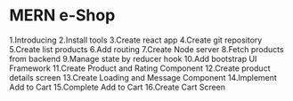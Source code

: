 # MERN e-Shop

1.Introducing
2.Install tools
3.Create react app
4.Create git repository
5.Create list products
6.Add routing
7.Create Node server
8.Fetch products from backend
9.Manage state by reducer hook
10.Add bootstrap UI Framework
11.Create Product and Rating Component
12.Create product details screen
13.Create Loading and Message Component
14.Implement Add to Cart
15.Complete Add to Cart
16.Create Cart Screen
